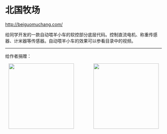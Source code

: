 # 北国牧场

http://beiguomuchang.com/

给同学开发的一款自动喂羊小车的软控部分底层代码。控制直流电机、称重传感器、计米器等传感器。自动喂羊小车的效果可以参看目录中的视频。

---

给作者捐赠：

<div align=center>
<img src="https://github.com/forestluo/AlgMain/blob/main/weixin.jpg" width="210px">&nbsp;&nbsp;&nbsp;&nbsp;&nbsp;&nbsp;&nbsp;&nbsp;&nbsp;&nbsp;&nbsp;&nbsp;&nbsp;&nbsp;&nbsp;&nbsp;<img src="https://github.com/forestluo/AlgMain/blob/main/zhifubao.jpg" width="210px">
</div>
